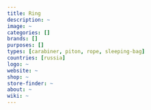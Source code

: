 ```yaml
---
title: Ring
description: ~
image: ~
categories: []
brands: []
purposes: []
types: [carabiner, piton, rope, sleeping-bag]
countries: [russia]
logo: ~
website: ~
shop: ~
store-finder: ~
about: ~
wiki: ~
---
```

